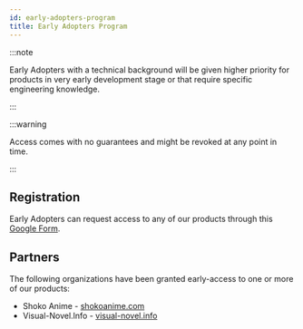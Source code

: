 ```yaml
---
id: early-adopters-program
title: Early Adopters Program
---
```


:::note

Early Adopters with a technical background will be given higher priority for products in very early development stage or that require specific engineering knowledge.

:::

:::warning

Access comes with no guarantees and might be revoked at any point in time.

:::


## Registration

Early Adopters can request access to any of our products through this [Google Form](https://forms.gle/fUYCHYW3xvTDnY4d6).

## Partners

The following organizations have been granted early-access to one or more of our products:

- Shoko Anime - [shokoanime.com](https://shokoanime.com/)
- Visual-Novel.Info - [visual-novel.info](https://visual-novel.info/)